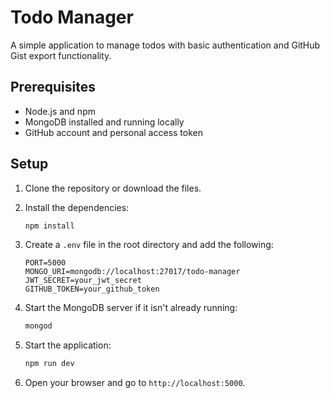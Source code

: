 # Todo Manager

A simple application to manage todos with basic authentication and GitHub Gist export functionality.

## Prerequisites

- Node.js and npm
- MongoDB installed and running locally
- GitHub account and personal access token

## Setup

1. Clone the repository or download the files.
2. Install the dependencies:

    ```bash
    npm install
    ```

3. Create a `.env` file in the root directory and add the following:

    ```plaintext
    PORT=5000
    MONGO_URI=mongodb://localhost:27017/todo-manager
    JWT_SECRET=your_jwt_secret
    GITHUB_TOKEN=your_github_token
    ```

4. Start the MongoDB server if it isn't already running:

    ```bash
    mongod
    ```

5. Start the application:

    ```bash
    npm run dev
    ```

6. Open your browser and go to `http://localhost:5000`.
